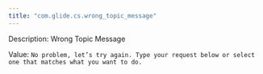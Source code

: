 ```yaml
---
title: "com.glide.cs.wrong_topic_message"
---
```


Description: Wrong Topic Message

Value: `No problem, let’s try again. Type your request below or select one that matches what you want to do.`